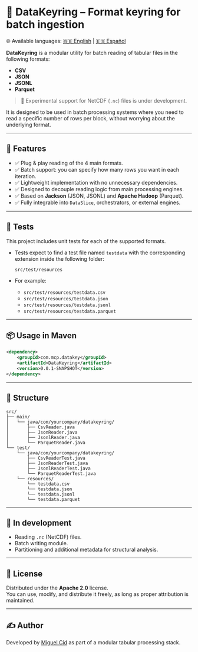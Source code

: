 
# 🔐 DataKeyring – Format keyring for batch ingestion

🌐 Available languages: [🇬🇧 English](README.md) | [🇪🇸 Español](README.es.md)

**DataKeyring** is a modular utility for batch reading of tabular files in the following formats:

- **CSV**
- **JSON**
- **JSONL**
- **Parquet**

> 🧪 Experimental support for NetCDF (`.nc`) files is under development.

It is designed to be used in batch processing systems where you need to read a specific number of rows per block, without worrying about the underlying format.

---

## 🚀 Features

- ✅ Plug & play reading of the 4 main formats.
- ✅ Batch support: you can specify how many rows you want in each iteration.
- ✅ Lightweight implementation with no unnecessary dependencies.
- ✅ Designed to decouple reading logic from main processing engines.
- ✅ Based on **Jackson** (JSON, JSONL) and **Apache Hadoop** (Parquet).
- ✅ Fully integrable into `DataSlice`, orchestrators, or external engines.

---

## 🧪 Tests

This project includes unit tests for each of the supported formats.

- Tests expect to find a test file named `testdata` with the corresponding extension inside the following folder:
  ```
  src/test/resources
  ```

- For example:
  - `src/test/resources/testdata.csv`
  - `src/test/resources/testdata.json`
  - `src/test/resources/testdata.jsonl`
  - `src/test/resources/testdata.parquet`

---

## 📦 Usage in Maven

```xml
<dependency>
	<groupId>com.mcp.datakey</groupId>
	<artifactId>DataKeyring</artifactId>
	<version>0.0.1-SNAPSHOT</version>
</dependency>
```

---

## 🧱 Structure

```
src/
├── main/
│   └── java/com/yourcompany/datakeyring/
│       ├── CsvReader.java
│       ├── JsonReader.java
│       ├── JsonlReader.java
│       └── ParquetReader.java
└── test/
    └── java/com/yourcompany/datakeyring/
        ├── CsvReaderTest.java
        ├── JsonReaderTest.java
        ├── JsonlReaderTest.java
        └── ParquetReaderTest.java
    └── resources/
        └── testdata.csv
        └── testdata.json
        └── testdata.jsonl
        └── testdata.parquet
```

---

## 🔧 In development

- Reading `.nc` (NetCDF) files.
- Batch writing module.
- Partitioning and additional metadata for structural analysis.

---

## 📜 License

Distributed under the **Apache 2.0** license.  
You can use, modify, and distribute it freely, as long as proper attribution is maintained.

---

## ✍️ Author

Developed by [Miguel Cid](https://github.com/miguelCidPaz) as part of a modular tabular processing stack.
